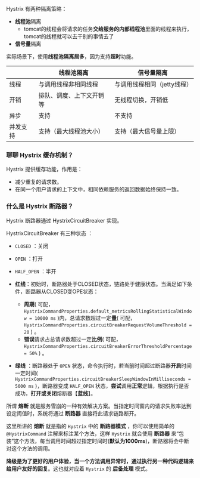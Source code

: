 Hystrix 有两种隔离策略：

- **线程池**隔离
  - tomcat的线程会将请求的任务**交给服务的内部线程池**里面的线程来执行，tomcat的线程就可以去干别的事情去了
- **信号量**隔离

实际场景下，使用**线程池隔离居多**，因为支持**超时**功能。

|          | 线程池隔离               | 信号量隔离                  |
| -------- | ------------------------ | --------------------------- |
| 线程     | 与调用线程非相同线程     | 与调用线程相同（jetty线程） |
| 开销     | 排队、调度、上下文开销等 | 无线程切换，开销低          |
| 异步     | 支持                     | 不支持                      |
| 并发支持 | 支持（最大线程池大小）   | 支持（最大信号量上限）      |





### 聊聊 Hystrix 缓存机制？

Hystrix 提供缓存功能，作用是：

- 减少重复的请求数。
- 在同一个用户请求的上下文中，相同依赖服务的返回数据始终保持一致。

### 什么是 Hystrix 断路器？

Hystrix 断路器通过 HystrixCircuitBreaker 实现。

HystrixCircuitBreaker 有三种状态 ：

- `CLOSED` ：关闭
- `OPEN` ：打开
- `HALF_OPEN` ：半开



- **红线**：初始时，断路器处于CLOSED状态，链路处于健康状态。当满足如下条件，断路器从CLOSED变OPE状态：
  - **周期**( 可配，`HystrixCommandProperties.default_metricsRollingStatisticalWindow = 10000 ms` )内，总请求数超过一定**量**( 可配，`HystrixCommandProperties.circuitBreakerRequestVolumeThreshold = 20` ) 。
  - **错误**请求占总请求数超过一定**比例**( 可配，`HystrixCommandProperties.circuitBreakerErrorThresholdPercentage = 50%` ) 。
- **绿线** ：断路器处于 `OPEN` 状态，命令执行时，若当前时间超过断路器**开启**时间一定时间( `HystrixCommandProperties.circuitBreakerSleepWindowInMilliseconds = 5000 ms` )，断路器变成 `HALF_OPEN` 状态，**尝试**调用**正常**逻辑，根据执行是否成功，**打开或关闭**熔断器【**蓝线**】。



所谓 **熔断** 就是服务雪崩的一种有效解决方案。当指定时间窗内的请求失败率达到设定阈值时，系统将通过 **断路器** 直接将此请求链路断开。

这里所讲的 **熔断** 就是指的 `Hystrix` 中的 **断路器模式** ，你可以使用简单的 `@HystrixCommand` 注解来标注某个方法，这样 `Hystrix` 就会使用 **断路器** 来“包装”这个方法，每当调用时间超过指定时间时(**默认为1000ms**)，断路器将会中断对这个方法的调用。



**降级是为了更好的用户体验，当一个方法调用异常时，通过执行另一种代码逻辑来给用户友好的回复**。这也就对应着 `Hystrix` 的 **后备处理** 模式。